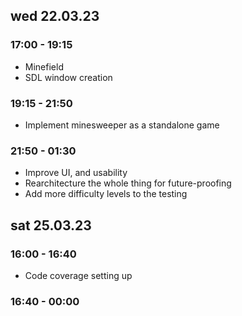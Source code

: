 ## wed 22.03.23
### 17:00 - 19:15
- Minefield
- SDL window creation
### 19:15 - 21:50
- Implement minesweeper as a standalone game

### 21:50 - 01:30
- Improve UI, and usability
- Rearchitecture the whole thing for future-proofing
- Add more difficulty levels to the testing


## sat 25.03.23

### 16:00 - 16:40
- Code coverage setting up

### 16:40 - 00:00
